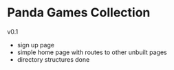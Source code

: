 # Panda Games Collection
v0.1
- sign up page
- simple home page with routes to other unbuilt pages
- directory structures done
